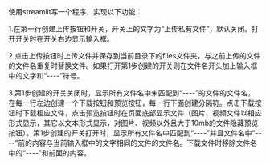 使用streamlit写一个程序，实现以下功能：

1.在第一行创建上传按钮和开关，开关上的文字为“上传私有文件”，默认关闭。打开开关时在开关右边显示输入框。

2.点击上传按钮时上传文件并保存到当前目录下的files文件夹，与之前上传的文件的文件名重复时替换文件。如果打开第1步创建的开关则在文件名开头加上输入框中的文字和“----”符号。

3.第1步创建的开关关闭时，显示所有文件名中未匹配到“----”的文件的文件名，在每一行左边创建一个下载按钮和预览按钮，每一行下面创建分隔符。点击下载按钮时下载相应文件，点击预览按钮时在页面底部显示文件（图片、视频文件以相应形式显示，其它以文本形式显示，对图片、视频以外且大于10mb的文件隐藏预览按钮）。第1步创建的开关打开时，显示所有文件名中匹配到“----”并且文件名中“----”前的内容与当前输入框中的文字相同的文件的文件名。下载文件时移除文件名中的“----”和前面的内容。

